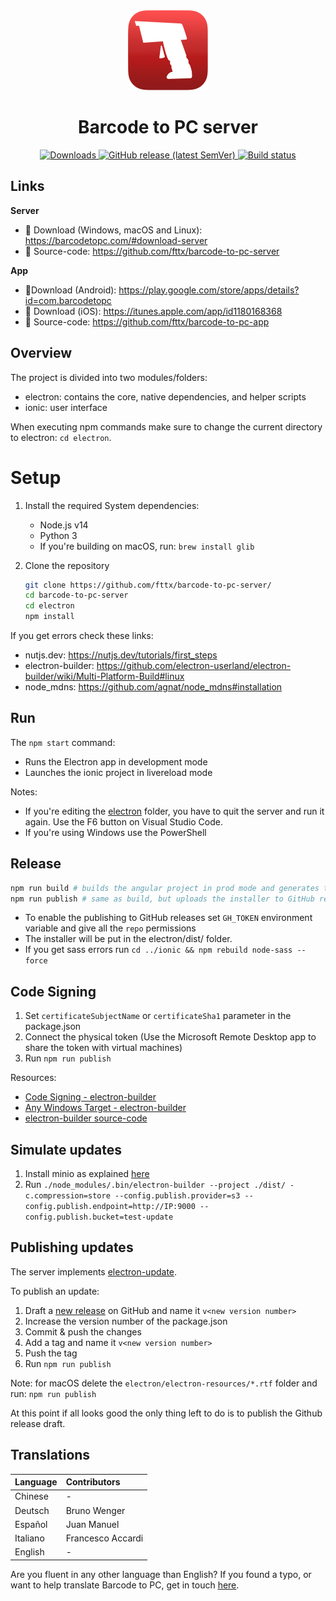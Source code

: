 
<div align="center">
  <img width="128" height="128" src="https://raw.githubusercontent.com/fttx/barcode-to-pc-app/master/resources/icon.png">
</div>

<h1 align="center">Barcode to PC server</h1>

<div align="center">
  <a href="https://github.com/fttx/barcode-to-pc-server/releases">
    <img alt="Downloads"
    src="https://img.shields.io/github/downloads/fttx/barcode-to-pc-server/total">
  </a>

  <a href="https://github.com/fttx/barcode-to-pc-server/releases">
    <img alt="GitHub release (latest SemVer)"
    src="https://img.shields.io/github/v/release/fttx/barcode-to-pc-server?color=rgb%2872%2C191%2C29%29">
  </a>

  <a href="https://ci.appveyor.com/project/fttx/barcode-to-pc-server">
    <img alt="Build status"
    src="https://ci.appveyor.com/api/projects/status/un8nkjy7755fh7io?svg=true">
  </a>

</div>

## Links

**Server**

* 💾 Download (Windows, macOS and Linux): <https://barcodetopc.com/#download-server>
* 📁 Source-code: <https://github.com/fttx/barcode-to-pc-server>

**App**

* 📱Download (Android): <https://play.google.com/store/apps/details?id=com.barcodetopc>
* 📱 Download (iOS): <https://itunes.apple.com/app/id1180168368>
* 📁 Source-code: <https://github.com/fttx/barcode-to-pc-app>

## Overview

The project is divided into two modules/folders:

- electron: contains the core, native dependencies, and helper scripts
- ionic: user interface

When executing npm commands make sure to change the current directory to electron: `cd electron`.

# Setup

1. Install the required System dependencies:
    * Node.js v14
    * Python 3
    <!-- * If you're building on Windows, install these packages:
        * [Bonjour SDK for Windows v3.0](https://developer.apple.com/download/more/) (bonjoursdksetup.exe)
        * [Visual C++ Build Environment 2019](https://github.com/nodejs/node-gyp#on-windows)
          * Download link: https://visualstudio.microsoft.com/thank-you-downloading-visual-studio/?sku=BuildTools
          * When installing it check `Desktop Applications (Visual C++)` and `Windows 10 SDK` packages
          * After the installation run `npm config set msvs_version 2019` -->
    * If you're building on macOS, run: `brew install glib`
    <!-- * If you're building on Linux, run: `sudo apt-get install -y libx11-dev libxtst-dev libpng-dev zlib1g-dev icnsutils graphicsmagick libavahi-compat-libdnssd-dev && sudo snap install snapcraft --classic` -->

2. Clone the repository
    ```bash
    git clone https://github.com/fttx/barcode-to-pc-server/
    cd barcode-to-pc-server
    cd electron
    npm install
    ```

If you get errors check these links:

  * nutjs.dev: <https://nutjs.dev/tutorials/first_steps>
  * electron-builder: <https://github.com/electron-userland/electron-builder/wiki/Multi-Platform-Build#linux>
  * node_mdns: <https://github.com/agnat/node_mdns#installation>

## Run

The `npm start` command:
- Runs the Electron app in development mode
- Launches the ionic project in livereload mode

Notes:

- If you're editing the [electron](./electron) folder, you have to quit the server and  run it again. Use the F6 button on Visual Studio Code.
- If you're using Windows use the PowerShell

## Release

  ```bash
  npm run build # builds the angular project in prod mode and generates the signed installer for the current platform
  npm run publish # same as build, but uploads the installer to GitHub releases
  ```
* To enable the publishing to GitHub releases set `GH_TOKEN` environment variable and give all the `repo` permissions
* The installer will be put in the electron/dist/ folder.
* If you get sass errors run `cd ../ionic && npm rebuild node-sass --force`

## Code Signing

1. Set `certificateSubjectName` or `certificateSha1` parameter in the package.json
2. Connect the physical token (Use the Microsoft Remote Desktop app to share the token with virtual machines)
3. Run `npm run publish`

Resources:
-  [Code Signing - electron-builder](https://www.electron.build/code-signing)
-  [Any Windows Target - electron-builder](https://www.electron.build/configuration/win)
-  [electron-builder source-code](https://github.com/electron-userland/electron-builder/blob/ebbd9f796e2d8d5b0720b2b699ba24dc159ee692/packages/app-builder-lib/src/codeSign/windowsCodeSign.ts#L116)

## Simulate updates

1. Install minio as explained [here](https://github.com/electron-userland/electron-builder/issues/3053#issuecomment-401001573)
2. Run `./node_modules/.bin/electron-builder --project ./dist/ -c.compression=store --config.publish.provider=s3 --config.publish.endpoint=http://IP:9000 --config.publish.bucket=test-update`

## Publishing updates

The server implements [electron-update](https://www.electron.build/auto-update).

To publish an update:

1. Draft a [new
   release](https://github.com/fttx/barcode-to-pc-server/releases/new) on GitHub
   and name it `v<new version number>`
2. Increase the version number of the package.json
3. Commit & push the changes
4. Add a tag and name it `v<new version number>`
5. Push the tag
6. Run `npm run publish`

Note: for macOS delete the `electron/electron-resources/*.rtf` folder and run: `npm run publish`

At this point if all looks good the only thing left to do is to publish the Github release draft.

## Translations

| Language           | Contributors      |
| :----------------- |:------------------|
| Chinese            | -                 |
| Deutsch            | Bruno Wenger      |
| Español            | Juan Manuel       |
| Italiano           | Francesco Accardi |
| English            | -                 |

Are you fluent in any other language than English? If you found a typo, or want to help translate Barcode to PC, get in touch [here](https://barcodetopc.com/contact/).
